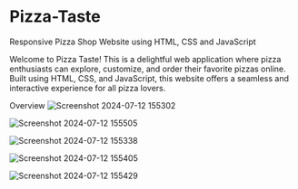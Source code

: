 # Pizza-Taste
Responsive Pizza Shop Website using HTML, CSS and JavaScript


Welcome to Pizza Taste! This is a delightful web application where pizza enthusiasts can explore, customize, and order their favorite pizzas online. Built using HTML, CSS, and JavaScript, this website offers a seamless and interactive experience for all pizza lovers.

Overview
![Screenshot 2024-07-12 155302](https://github.com/user-attachments/assets/8827ad61-9c13-445f-9f54-5e3da7befe68)

![Screenshot 2024-07-12 155505](https://github.com/user-attachments/assets/33b6311c-9a12-46c6-8c13-9904b530f73d)

![Screenshot 2024-07-12 155338](https://github.com/user-attachments/assets/74a8b451-4564-40d5-854d-54636219f4d6)

![Screenshot 2024-07-12 155405](https://github.com/user-attachments/assets/59682401-1a4a-467a-83e5-2128e1538a3d)

![Screenshot 2024-07-12 155429](https://github.com/user-attachments/assets/2dc36864-68eb-42a4-939b-eb615553d450)






